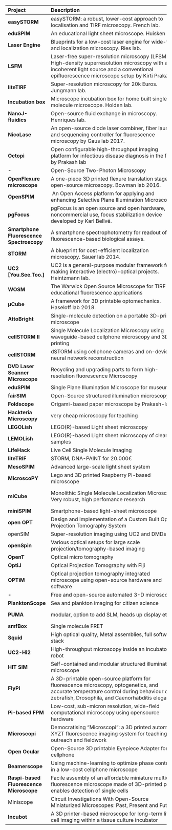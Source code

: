 | <div style="width:100px">Project</div>  | <div style="width:400px">Description</div> | <div style="width:100px">Resources</div> |
| :---| :--- | :---
|**easySTORM** |easySTORM: a robust, lower-cost approach to localisation and TIRF microscopy. French lab. |[Kwakwa2015](https://doi.org/10.1002%2Fjbio.201500324)
|**eduSPIM** |An educational light sheet microscope. Huisken lab. |[Jahr2016](https://doi.org/10.1371/journal.pone.0161402)
|**Laser Engine**  |Blueprints for a low-cost laser engine for wide-field and localization microscopy. Ries lab. |[Schröder2020](https://www.osapublishing.org/boe/fulltext.cfm?uri=boe-11-2-609&id=425622), [Github](https://github.com/ries-lab/LaserEngine)|
|**LSFM**|Laser-free super-resolution microscopy (LFSM). High-density superresolution microscopy with an incoherent light source and a conventional epifluorescence microscope setup by Kirti Prakash.|[Prakash2021](https://doi.org/10.1098/rsta.2020.0144)
|**liteTIRF** |Super-resolution microscopy for 20k Euros. Jungmann lab. |[Auer2018](https://doi.org/10.1002%2Fcphc.201800630) |[Weblink](http://litetirf.jungmannlab.org/)|
|**Incubation box** |Microscope incubation box for home built single molecule microscope. Holden lab. |[Github](https://github.com/HoldenLab/microscope-incubation-box)
|**NanoJ-fluidics** |Open-source fluid exchange in microscopy. Henriques lab.  | [Almada2019](https://doi.org/10.1038/s41467-019-09231-9), [Github](https://github.com/HenriquesLab/NanoJ-Fluidics)
|**NicoLase** | An open-source diode laser combiner, fiber launch, and sequencing controller for fluorescence microscopy by Gaus lab 2017.  | [Nicovich et al.](https://doi.org/10.1371%2Fjournal.pone.0173879), [Github](https://github.com/PRNicovich/NicoLase)
|**Octopi** | Open configurable high-throughput imaging platform for infectious disease diagnosis in the field by Prakash lab  | [Li et al. ](https://www.biorxiv.org/content/10.1101/684423v1), [GitHub](https://github.com/prakashlab/octopi-driver-board)
|**-** | Open-Source Two-Photon Microscopy | [Rosenberger et al. ](https://doi.org/10.1371/journal.pone.0110475)
|**OpenFlexure microscope** | A one-piece 3D printed flexure translation stage for open-source microscopy. Bowman lab 2016. | [Collins et al. ](https://www.osapublishing.org/boe/fulltext.cfm?uri=boe-11-5-2447&id=429869), [Website](https://openflexure.org)
|**OpenSPIM** |  An Open Access platform for applying and enhancing Selective Plane Illumination Microscopy. | [Pietron et al.](https://www.nature.com/articles/nmeth.2507), [Website/Wiki](https://openspim.org/)
|**pgFocus** | pgFocus is an open source and open hardware, for noncommercial use, focus stabilization device developed by Karl Bellvé.  | [Wiki](http://big.umassmed.edu/wiki/index.php/PgFocus)
|**Smartphone Fluorescence Spectroscopy** | A smartphone spectrophotometry for readout of fluorescence-based biological assays.  | [Yu et. al](https://pubs.acs.org/doi/10.1021/ac502080t)
|**STORM** | A blueprint for cost-efficient localization microscopy. Sauer lab 2014. | [Holm](https://doi.org/10.1002%2Fcphc.201300739), [Github]()
|**UC2 [You.See.Too.]** | UC2 is a general-purpose modular framework for making interactive (electro)-optical projects. Heintzmann lab. | [Diederich et al. ](https://doi.org/10.1038/s41467-020-19447-9), [Github](github.com/openUC2)
|**WOSM** | The Warwick Open Source Microscope for TIRF and educational fluorescence applications | [Wiki](https://wosmic.org/)
|**µCube** | A framework for 3D printable optomechanics. Haseloff lab 2018. | [Delmans et al.](https://openhardware.metajnl.com/articles/10.5334/joh.8/), [Github](https://mdelmans.github.io/uCube)
|**AttoBright** | Single-molecule detection on a portable 3D-printed microscope | [Brown et al.](https://www.nature.com/articles/s41467-019-13617-0), [Github](https://github.com/GambinSiereckiLab/AttoBright)
|**cellSTORM II** | Single Molecule Localization Microscopy using waveguide-based cellphone microscopy and 3D printing | [Diederich et al.](https://www.biorxiv.org/content/10.1101/2020.09.04.283085v1), [Github](https://beniroquai.github.io/stormocheap/)
|**cellSTORM** | dSTORM using cellphone cameras and on-device neural network reconstruction | [Diederich et al.](https://www.biorxiv.org/content/10.1101/2020.09.04.283085v1), [Github](https://github.com/bionanoimaging/cellSTORM-Android)
|**DVD Laser Scanner Microscope** | Recycling and upgrading parts to form high-resolution fluorescence Microscopy | [Website](http://www.gaudi.ch/GaudiLabs/?page_id=652)
|**eduSPIM** | Single Plane Illumination Microscope for museums | [Jahr et al.](https://doi.org/10.1371/journal.pone.0161402)
|**fairSIM** | Open-Source structured illumination microscopy | [Markwirth et al.](https://www.nature.com/articles/s41467-019-12165-x), [Github](https://github.com/fairSIM)
|**Foldscope** | Origami-based paper microscope by Prakash-lab  | [Cybulski et al.](https://doi.org/10.1371/journal.pone.0098781), [Website](https://www.foldscope.com/)
|**Hackteria Microscopy** |  very cheap microscopy for teaching | [Wiki](http://hackteria.org/wiki/index.php/Laser-cut_microscopy_stages)
| **LEGOLish** | LEGO(R)-based Light sheet microscopy  | [Website](http://legolish.org/)    |
| **LEMOLish** | LEGO(R)-based Light sheet microscopy of cleared samples | [Website](https://lemolish.mystrikingly.com/)   |
| **LifeHack** | Live Cell Single Molecule Imaging | [GitHub](https://holdenlab.github.io/LifeHackWebsite/) |
| **liteTRIF** | STORM, DNA-PAINT for 20.000€ | [Auer et al.](https://doi.org/10.1002/cphc.201800630), [Website](https://alexauer.me/project/litetirf-platform)  |
| **MesoSPIM** | Advanced large-scale light sheet system | [Website](https://mesospim.org/)  |
| **MicroscoPY** | Lego and 3D printed Raspberry Pi-based microscope | [GitHub](https://github.com/IBM/MicroscoPy) |
| **miCube** | Monolithic Single Molecule Localization Microscope; Very robust, high perfomance research | [Martens](https://doi.org/10.1038/s41467-019-11514-0), [https://hohlbeinlab.github.io/miCube/index.html](https://hohlbeinlab.github.io/miCube/index.html)   |
| **miniSPIM** | Smartphone-based light-sheet microscope | [Hedde 2021](https://pubs.acs.org/doi/10.1021/acssensors.1c00607) |
| **open OPT** | Design and Implementation of a Custom Built Optical Projection Tomography System | [Wong eta al.](https://doi.org/10.1371/journal.pone.0073491)
| openSIM | Super-resolution imaging using UC2 and DMDs  | [Wang et al.]([https://www.biorxiv.org/content/10.1101/2021.01.08.425840v1](https://www.biorxiv.org/content/10.1101/2021.01.08.425840v1)), [GitHub](https://github.com/openUC2/UC2_openSIM)  |
| **openSpin** | Various optical setups for large scale projection/tomography-based imaging | [Website](https://sites.google.com/site/openspinmicroscopy/)  |
| **OpenT** | Optical micro tomography | [Felix et al.](https://www.sciencedirect.com/science/article/pii/S0925477316300089) |
| **OptiJ** | Optical Projection Tomography with Fiji | [Ramirez](https://www.nature.com/articles/s41598-019-52065-0) |
| **OPTiM**  | Optical projection tomography integrated microscope using open-source hardware and software | [Watson et al.](https://doi.org/10.1371/journal.pone.0180309)|
| **-** | Free and open-source automated 3-D microscope  | [Wiki](https://www.appropedia.org/Free_and_open-source_automated_3-D_microscope) |
|  **PlanktonScope** | Sea and plankton imaging for citizen science | [Pollina et al.](https://www.biorxiv.org/content/10.1101/2020.04.23.056978v1), [Website](https://www.planktoscope.org/) |
| **PUMA** | modular, option to add SLM, heads up display etc   | [https://github.com/TadPath/PUMA/tree/v0.1](https://github.com/TadPath/PUMA/tree/v0.1)  |
| **smfBox** | Single molecule FRET | [Ambrose et al. 2020](https://www.nature.com/articles/s41467-020-19468-4), [GitHub](https://craggslab.github.io/smfBox/) |
|   **Squid**    | High optical quality, Metal assemblies, full software stack | [https://squid-imaging.org/](https://squid-imaging.org/) |
|  **UC2-Hi2**  | High-throughput microscopy inside an incubator robot  | [Ouyang 2021 et al.](https://www.biorxiv.org/content/10.1101/2021.06.24.449732v1), [GitHub](https://github.com/openUC2/UC2-Hi2)  |
| **HIT SIM**  | Self-contained and modular structured illumination microscope | [Van den Eynde 2021 et al.](https://doi.org/10.1364/BOE.423492)
| **FlyPi** | A 3D-printable open-source platform for fluorescence microscopy, optogenetics, and accurate temperature control during behaviour of zebrafish, Drosophila, and Caenorhabditis elegans | [Chagas 2017 et al.](https://journals.plos.org/plosbiology/article?id=10.1371/journal.pbio.2002702) |
| **Pi-based FPM** | Low-cost, sub-micron resolution, wide-field computational microscopy using opensource hardware | [Aidukas 2019 et al.](https://www.nature.com/articles/s41598-019-43845-9)|
| **Microscopi** | Democratising “Microscopi”: a 3D printed automated XYZT fluorescence imaging system for teaching, outreach and fieldwork | [Website](https://micronoxford.com/microscopi-3d-printed-1), [Wincott et al. 2020 ](https://www.biorxiv.org/content/10.1101/2020.05.21.108894v1.full.pdf) |
| **Open Ocular** | Open-Source 3D printable Eyepiece Adapter for the cellphone | [Website](https://www.openocular.com/), [Thingiverse](https://www.openocular.com/) |
| **Beamerscope** | Using machine-learning to optimize phase contrast in a low-cost cellphone microscope | [Diederich 2018 et al.](https://journals.plos.org/plosone/article/authors?id=10.1371/journal.pone.0192937), [GitHHub](https://github.com/bionanoimaging/Beamerscope_CAD)|
| **Raspi-based Fluorescence Microscope** | Facile assembly of an affordable miniature multicolor fluorescence microscope made of 3D-printed parts enables detection of single cells | [Tristan-Landin et al. 2019](https://journals.plos.org/plosone/article?id=10.1371/journal.pone.0215114)|
| Miniscope | Circuit Investigations With Open-Source Miniaturized Microscopes: Past, Present and Future | [Aharoni et al. 2019](https://www.frontiersin.org/articles/10.3389/fncel.2019.00141/full), [GitHub](https://github.com/Aharoni-Lab/Miniscope-v4), [Wiki](http://miniscope.org/index.php/Main_Page) |
| **Incubot** |  A 3D printer-based microscope for long-term live cell imaging within a tissue culture incubator | [Merces 2021 et al.](https://www.sciencedirect.com/science/article/pii/S2468067221000183)|
